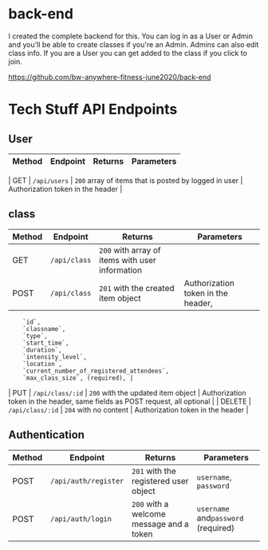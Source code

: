 # back-end

I created the complete backend for this. You can log in as a User or Admin and you'll be able to create classes if you're an Admin. Admins can also edit class info. If you are a User you can get added to the class if you click to join.

https://github.com/bw-anywhere-fitness-june2020/back-end

# Tech Stuff API Endpoints

## User

| Method | Endpoint                                  | Returns                                                         | Parameters                                                                                                     |
| ------ | ----------------------------------------- | --------------------------------------------------------------- | -------------------------------------------------------------------------------------------------------------- |

| GET    | `/api/users`                 | `200` array of items that is posted by logged in user           | Authorization token in the header                                                                              |


## class

| Method | Endpoint         | Returns                                         | Parameters                                                                                                                                           |
| ------ | ---------------- | ----------------------------------------------- | ---------------------------------------------------------------------------------------------------------------------------------------------------- |
| GET    | `/api/class`     | `200` with array of items with user information | 
| POST   | `/api/class`     | `201` with the created item object              | Authorization token in the header,         
        `id`,        
        `classname`,
        `type`,
        `start_time`,
        `duration`,
        `intensity_level`,
        `location`,
        `current_number_of_registered_attendees`,
        `max_class_size`, (required), |
| PUT  | `/api/class/:id` | `200` with the updated item object              | Authorization token in the header, same fields as POST request, all optional                                                                         |
| DELETE | `/api/class/:id` | `204` with no content                           | Authorization token in the header                                                                                                                    |

## Authentication

| Method | Endpoint        | Returns                                  | Parameters                                                                                                                               |
| ------ | --------------- | ---------------------------------------- | ---------------------------------------------------------------------------------------------------------------------------------------- |
| POST   | `/api/auth/register` | `201` with the registered user object    | `username`, `password` 
| POST   | `/api/auth/login`    | `200` with a welcome message and a token | `username` and`password` (required)                                                                                                     |

